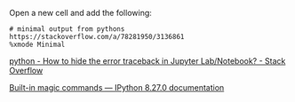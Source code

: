 Open a new cell and add the following: 

```
# minimal output from pythons https://stackoverflow.com/a/78281950/3136861
%xmode Minimal  
```

 [python - How to hide the error traceback in Jupyter Lab/Notebook? - Stack Overflow](https://stackoverflow.com/questions/61075760/how-to-hide-the-error-traceback-in-jupyter-lab-notebook) 



 [Built-in magic commands — IPython 8.27.0 documentation](https://ipython.readthedocs.io/en/stable/interactive/magics.html#magic-xmode) 